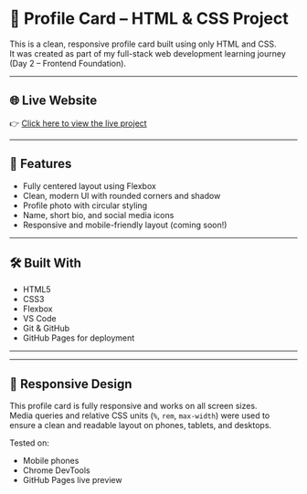 # 👤 Profile Card – HTML & CSS Project

This is a clean, responsive profile card built using only HTML and CSS.  
It was created as part of my full-stack web development learning journey (Day 2 – Frontend Foundation).

---

## 🌐 Live Website

👉 [Click here to view the live project](https://fahadsirkazi2006.github.io/profile-card/)  

---

## 📸 Features

- Fully centered layout using Flexbox
- Clean, modern UI with rounded corners and shadow
- Profile photo with circular styling
- Name, short bio, and social media icons
- Responsive and mobile-friendly layout (coming soon!)

---

## 🛠️ Built With

- HTML5
- CSS3
- Flexbox
- VS Code
- Git & GitHub
- GitHub Pages for deployment

---
---

## 📱 Responsive Design

This profile card is fully responsive and works on all screen sizes.  
Media queries and relative CSS units (`%`, `rem`, `max-width`) were used to ensure a clean and readable layout on phones, tablets, and desktops.

Tested on:
- Mobile phones
- Chrome DevTools
- GitHub Pages live preview


